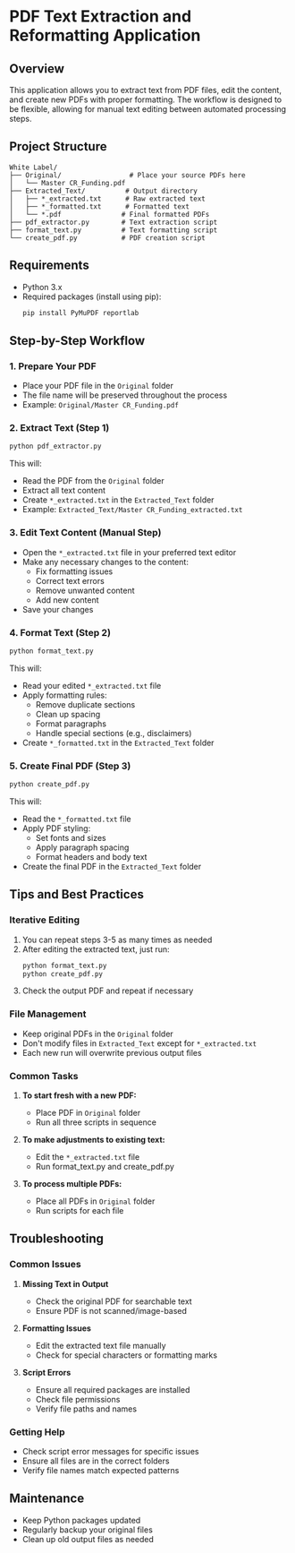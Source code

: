 # PDF Text Extraction and Reformatting Application

## Overview
This application allows you to extract text from PDF files, edit the content, and create new PDFs with proper formatting. The workflow is designed to be flexible, allowing for manual text editing between automated processing steps.

## Project Structure
```
White Label/
├── Original/                 # Place your source PDFs here
│   └── Master CR_Funding.pdf
├── Extracted_Text/          # Output directory
│   ├── *_extracted.txt      # Raw extracted text
│   ├── *_formatted.txt      # Formatted text
│   └── *.pdf               # Final formatted PDFs
├── pdf_extractor.py        # Text extraction script
├── format_text.py          # Text formatting script
└── create_pdf.py           # PDF creation script
```

## Requirements
- Python 3.x
- Required packages (install using pip):
  ```bash
  pip install PyMuPDF reportlab
  ```

## Step-by-Step Workflow

### 1. Prepare Your PDF
- Place your PDF file in the `Original` folder
- The file name will be preserved throughout the process
- Example: `Original/Master CR_Funding.pdf`

### 2. Extract Text (Step 1)
```bash
python pdf_extractor.py
```
This will:
- Read the PDF from the `Original` folder
- Extract all text content
- Create `*_extracted.txt` in the `Extracted_Text` folder
- Example: `Extracted_Text/Master CR_Funding_extracted.txt`

### 3. Edit Text Content (Manual Step)
- Open the `*_extracted.txt` file in your preferred text editor
- Make any necessary changes to the content:
  - Fix formatting issues
  - Correct text errors
  - Remove unwanted content
  - Add new content
- Save your changes

### 4. Format Text (Step 2)
```bash
python format_text.py
```
This will:
- Read your edited `*_extracted.txt` file
- Apply formatting rules:
  - Remove duplicate sections
  - Clean up spacing
  - Format paragraphs
  - Handle special sections (e.g., disclaimers)
- Create `*_formatted.txt` in the `Extracted_Text` folder

### 5. Create Final PDF (Step 3)
```bash
python create_pdf.py
```
This will:
- Read the `*_formatted.txt` file
- Apply PDF styling:
  - Set fonts and sizes
  - Apply paragraph spacing
  - Format headers and body text
- Create the final PDF in the `Extracted_Text` folder

## Tips and Best Practices

### Iterative Editing
1. You can repeat steps 3-5 as many times as needed
2. After editing the extracted text, just run:
   ```bash
   python format_text.py
   python create_pdf.py
   ```
3. Check the output PDF and repeat if necessary

### File Management
- Keep original PDFs in the `Original` folder
- Don't modify files in `Extracted_Text` except for `*_extracted.txt`
- Each new run will overwrite previous output files

### Common Tasks
1. **To start fresh with a new PDF:**
   - Place PDF in `Original` folder
   - Run all three scripts in sequence

2. **To make adjustments to existing text:**
   - Edit the `*_extracted.txt` file
   - Run format_text.py and create_pdf.py

3. **To process multiple PDFs:**
   - Place all PDFs in `Original` folder
   - Run scripts for each file

## Troubleshooting

### Common Issues
1. **Missing Text in Output**
   - Check the original PDF for searchable text
   - Ensure PDF is not scanned/image-based

2. **Formatting Issues**
   - Edit the extracted text file manually
   - Check for special characters or formatting marks

3. **Script Errors**
   - Ensure all required packages are installed
   - Check file permissions
   - Verify file paths and names

### Getting Help
- Check script error messages for specific issues
- Ensure all files are in the correct folders
- Verify file names match expected patterns

## Maintenance
- Keep Python packages updated
- Regularly backup your original files
- Clean up old output files as needed 